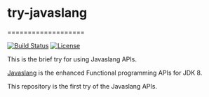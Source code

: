 # try-javaslang
===================

[![Build Status](https://travis-ci.org/yangshuan/try-javaslang.svg?branch=master)](https://travis-ci.org/yangshuan/try-javaslang)
[![License](http://img.shields.io/:license-apache-blue.svg)](http://www.apache.org/licenses/LICENSE-2.0.html)

This is the brief try for using Javaslang APIs.

[Javaslang](http://www.javaslang.io/) is the enhanced Functional programming APIs for JDK 8.

This repository is the first try of the Javaslang APIs.
